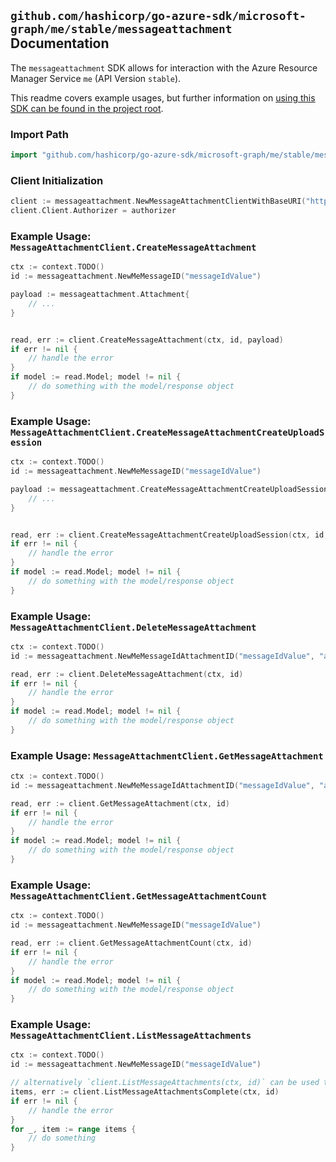 
## `github.com/hashicorp/go-azure-sdk/microsoft-graph/me/stable/messageattachment` Documentation

The `messageattachment` SDK allows for interaction with the Azure Resource Manager Service `me` (API Version `stable`).

This readme covers example usages, but further information on [using this SDK can be found in the project root](https://github.com/hashicorp/go-azure-sdk/tree/main/docs).

### Import Path

```go
import "github.com/hashicorp/go-azure-sdk/microsoft-graph/me/stable/messageattachment"
```


### Client Initialization

```go
client := messageattachment.NewMessageAttachmentClientWithBaseURI("https://management.azure.com")
client.Client.Authorizer = authorizer
```


### Example Usage: `MessageAttachmentClient.CreateMessageAttachment`

```go
ctx := context.TODO()
id := messageattachment.NewMeMessageID("messageIdValue")

payload := messageattachment.Attachment{
	// ...
}


read, err := client.CreateMessageAttachment(ctx, id, payload)
if err != nil {
	// handle the error
}
if model := read.Model; model != nil {
	// do something with the model/response object
}
```


### Example Usage: `MessageAttachmentClient.CreateMessageAttachmentCreateUploadSession`

```go
ctx := context.TODO()
id := messageattachment.NewMeMessageID("messageIdValue")

payload := messageattachment.CreateMessageAttachmentCreateUploadSessionRequest{
	// ...
}


read, err := client.CreateMessageAttachmentCreateUploadSession(ctx, id, payload)
if err != nil {
	// handle the error
}
if model := read.Model; model != nil {
	// do something with the model/response object
}
```


### Example Usage: `MessageAttachmentClient.DeleteMessageAttachment`

```go
ctx := context.TODO()
id := messageattachment.NewMeMessageIdAttachmentID("messageIdValue", "attachmentIdValue")

read, err := client.DeleteMessageAttachment(ctx, id)
if err != nil {
	// handle the error
}
if model := read.Model; model != nil {
	// do something with the model/response object
}
```


### Example Usage: `MessageAttachmentClient.GetMessageAttachment`

```go
ctx := context.TODO()
id := messageattachment.NewMeMessageIdAttachmentID("messageIdValue", "attachmentIdValue")

read, err := client.GetMessageAttachment(ctx, id)
if err != nil {
	// handle the error
}
if model := read.Model; model != nil {
	// do something with the model/response object
}
```


### Example Usage: `MessageAttachmentClient.GetMessageAttachmentCount`

```go
ctx := context.TODO()
id := messageattachment.NewMeMessageID("messageIdValue")

read, err := client.GetMessageAttachmentCount(ctx, id)
if err != nil {
	// handle the error
}
if model := read.Model; model != nil {
	// do something with the model/response object
}
```


### Example Usage: `MessageAttachmentClient.ListMessageAttachments`

```go
ctx := context.TODO()
id := messageattachment.NewMeMessageID("messageIdValue")

// alternatively `client.ListMessageAttachments(ctx, id)` can be used to do batched pagination
items, err := client.ListMessageAttachmentsComplete(ctx, id)
if err != nil {
	// handle the error
}
for _, item := range items {
	// do something
}
```
